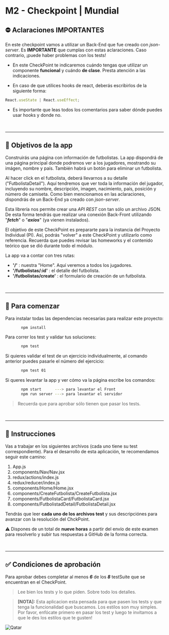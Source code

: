 # M2 - Checkpoint | Mundial

## **⛔️ Aclaraciones IMPORTANTES**

En este checkpoint vamos a utilizar un Back-End que fue creado con _json-server_. Es **IMPORTANTE** que cumplas con estas aclaraciones. Caso contrario, ¡puede haber problemas con los tests!

-  En este CheckPoint te indicaremos cuándo tengas que utilizar un componente **funcional** y cuándo **de clase**. Presta atención a las indicaciones.

-  En caso de que utilices hooks de react, deberás escribirlos de la siguiente forma:

```javascript
React.useState | React.useEffect;
```

-  Es importante que leas todos los comentarios para saber dónde puedes usar hooks y donde no.

</br>

---

## **📌 Objetivos de la app**

Construirás una página con información de futbolistas. La app dispondrá de una página principal donde podremos ver a los jugadores, mostrando su imágen, nombre y país. También habrá un botón para eliminar un futbolista.

Al hacer click en el futbolista, deberá llevarnos a su detalle ("FutbolistaDetail"). Aquí tendremos que ver toda la información del jugador, incluyendo su nombre, descripción, imagen, nacimiento, país, posición y número de camiseta. Como bien mencionamos en las aclaraciones, dispondrás de un Back-End ya creado con _json-server_.

Esta librería nos permite crear una _API REST_ con tan sólo un archivo JSON. De esta forma tendrás que realizar una conexión Back-Front utilizando "**_fetch_**" o "**_axios_**" (ya vienen instalados).

El objetivo de este CheckPoint es prepararte para la instancia del Proyecto Individual (PI). Así, podrás "volver" a este CheckPoint y utilizarlo como referencia. Recuerda que puedes revisar las homeworks y el contenido teórico que se dió durante todo el módulo.

La app va a contar con tres rutas:

-  **'/'** : nuestra "Home". Aquí veremos a todos los jugadores.
-  **'/futbolistas/:id'** : el detalle del futbolista.
-  **'/futbolistas/create'** : el formulario de creación de un futbolista.

</br>

---

## **🔎 Para comenzar**

Para instalar todas las dependencias necesarias para realizar este proyecto:

```bash
       npm install
```

Para correr los test y validar tus soluciones:

```bash
       npm test
```

Si quieres validar el test de un ejercicio individualmente, al comando anterior puedes pasarle el número del ejercicio:

```bash
       npm test 01
```

Si queres levantar la app y ver cómo va la página escribe los comandos:

```bash
       npm start      ---> para levantar el Front
       npm run server ---> para levantar el servidor
```

> Recuerda que para aprobar sólo tienen que pasar los tests.

</br>

---

## **📖 Instrucciones**

Vas a trabajar en los siguientes archivos (cada uno tiene su test correspondiente). Para el desarrollo de esta aplicación, te recomendamos seguir este camino:

1. App.js
2. components/Nav/Nav.jsx
3. redux/actions/index.js
4. redux/reducer/index.js
5. components/Home/Home.jsx
6. components/CreateFutbolista/CreateFutbolista.jsx
7. components/FutbolistaCard/FutbolistaCard.jsx
8. components/FutbolistadDetail/FutbolistaDetail.jsx

Tendrás que leer **cada uno de los archivos test** y sus descripciónes para avanzar con la resolución del ChckPoint.

⚠️ Dispones de un total de **nueve horas** a partir del envío de este examen para resolverlo y subir tus respuestas a GitHub de la forma correcta.

</br>

---

## ✅ **Condiciones de aprobación**

Para aprobar debes completar al menos **_6_** de los **_8_** testSuite que se encuentran en el CheckPoint.

> Lee bien los tests y lo que piden. Sobre todo los detalles.

> **[NOTA]:** Esta aplicacion esta pensada para que pasen los tests y que tenga la funcionalidad que buscamos. Los estilos son muy simples. Por favor, enfócate primero en pasar los test y luego te invitamos a que le des los estilos que te gusten!

![Qatar](https://images-wixmp-ed30a86b8c4ca887773594c2.wixmp.com/f/408fd07f-2369-407d-a6db-724beb218ddc/df2um59-e6f4f2d6-de9b-425e-9c7b-9623f3e4d438.jpg/v1/fill/w_1024,h_709,q_75,strp/fifa_world_cup_qatar_2022_by_jafarjeef_df2um59-fullview.jpg?token=eyJ0eXAiOiJKV1QiLCJhbGciOiJIUzI1NiJ9.eyJzdWIiOiJ1cm46YXBwOjdlMGQxODg5ODIyNjQzNzNhNWYwZDQxNWVhMGQyNmUwIiwiaXNzIjoidXJuOmFwcDo3ZTBkMTg4OTgyMjY0MzczYTVmMGQ0MTVlYTBkMjZlMCIsIm9iaiI6W1t7ImhlaWdodCI6Ijw9NzA5IiwicGF0aCI6IlwvZlwvNDA4ZmQwN2YtMjM2OS00MDdkLWE2ZGItNzI0YmViMjE4ZGRjXC9kZjJ1bTU5LWU2ZjRmMmQ2LWRlOWItNDI1ZS05YzdiLTk2MjNmM2U0ZDQzOC5qcGciLCJ3aWR0aCI6Ijw9MTAyNCJ9XV0sImF1ZCI6WyJ1cm46c2VydmljZTppbWFnZS5vcGVyYXRpb25zIl19.DsCrEmxPdNAcsmXdnl_BTm51c3HJpMrjLrzZv_TGl_k)

